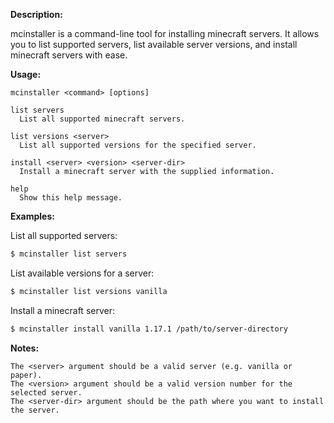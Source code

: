 **Description:**

mcinstaller is a command-line tool for installing minecraft servers. It allows you to list supported servers, list available server versions, and install minecraft servers with ease.

**Usage:**

```
mcinstaller <command> [options]

list servers
  List all supported minecraft servers.

list versions <server>
  List all supported versions for the specified server.

install <server> <version> <server-dir>
  Install a minecraft server with the supplied information.

help
  Show this help message.
```

**Examples:**

List all supported servers:
```sh
$ mcinstaller list servers
```

List available versions for a server:
```sh
$ mcinstaller list versions vanilla
```

Install a minecraft server:
```sh
$ mcinstaller install vanilla 1.17.1 /path/to/server-directory
```

**Notes:**
```
The <server> argument should be a valid server (e.g. vanilla or paper).
The <version> argument should be a valid version number for the selected server.
The <server-dir> argument should be the path where you want to install the server.
```